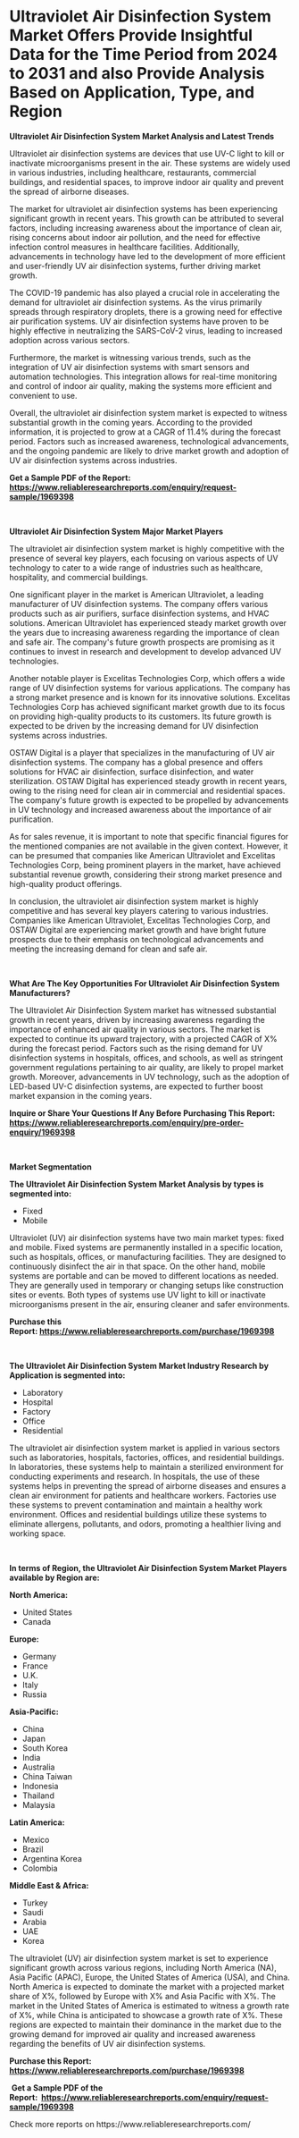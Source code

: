 <p><h1>Ultraviolet Air Disinfection System Market Offers Provide Insightful Data for the Time Period from 2024 to 2031 and also Provide Analysis Based on Application, Type, and Region</h1></p><p><strong>Ultraviolet Air Disinfection System Market Analysis and Latest Trends</strong></p>
<p><p>Ultraviolet air disinfection systems are devices that use UV-C light to kill or inactivate microorganisms present in the air. These systems are widely used in various industries, including healthcare, restaurants, commercial buildings, and residential spaces, to improve indoor air quality and prevent the spread of airborne diseases.</p><p>The market for ultraviolet air disinfection systems has been experiencing significant growth in recent years. This growth can be attributed to several factors, including increasing awareness about the importance of clean air, rising concerns about indoor air pollution, and the need for effective infection control measures in healthcare facilities. Additionally, advancements in technology have led to the development of more efficient and user-friendly UV air disinfection systems, further driving market growth.</p><p>The COVID-19 pandemic has also played a crucial role in accelerating the demand for ultraviolet air disinfection systems. As the virus primarily spreads through respiratory droplets, there is a growing need for effective air purification systems. UV air disinfection systems have proven to be highly effective in neutralizing the SARS-CoV-2 virus, leading to increased adoption across various sectors.</p><p>Furthermore, the market is witnessing various trends, such as the integration of UV air disinfection systems with smart sensors and automation technologies. This integration allows for real-time monitoring and control of indoor air quality, making the systems more efficient and convenient to use.</p><p>Overall, the ultraviolet air disinfection system market is expected to witness substantial growth in the coming years. According to the provided information, it is projected to grow at a CAGR of 11.4% during the forecast period. Factors such as increased awareness, technological advancements, and the ongoing pandemic are likely to drive market growth and adoption of UV air disinfection systems across industries.</p></p>
<p><strong>Get a Sample PDF of the Report:&nbsp; <a href="https://www.reliableresearchreports.com/enquiry/request-sample/1969398">https://www.reliableresearchreports.com/enquiry/request-sample/1969398</a></strong></p>
<p>&nbsp;</p>
<p><strong>Ultraviolet Air Disinfection System Major Market Players</strong></p>
<p><p>The ultraviolet air disinfection system market is highly competitive with the presence of several key players, each focusing on various aspects of UV technology to cater to a wide range of industries such as healthcare, hospitality, and commercial buildings. </p><p>One significant player in the market is American Ultraviolet, a leading manufacturer of UV disinfection systems. The company offers various products such as air purifiers, surface disinfection systems, and HVAC solutions. American Ultraviolet has experienced steady market growth over the years due to increasing awareness regarding the importance of clean and safe air. The company's future growth prospects are promising as it continues to invest in research and development to develop advanced UV technologies.</p><p>Another notable player is Excelitas Technologies Corp, which offers a wide range of UV disinfection systems for various applications. The company has a strong market presence and is known for its innovative solutions. Excelitas Technologies Corp has achieved significant market growth due to its focus on providing high-quality products to its customers. Its future growth is expected to be driven by the increasing demand for UV disinfection systems across industries.</p><p>OSTAW Digital is a player that specializes in the manufacturing of UV air disinfection systems. The company has a global presence and offers solutions for HVAC air disinfection, surface disinfection, and water sterilization. OSTAW Digital has experienced steady growth in recent years, owing to the rising need for clean air in commercial and residential spaces. The company's future growth is expected to be propelled by advancements in UV technology and increased awareness about the importance of air purification.</p><p>As for sales revenue, it is important to note that specific financial figures for the mentioned companies are not available in the given context. However, it can be presumed that companies like American Ultraviolet and Excelitas Technologies Corp, being prominent players in the market, have achieved substantial revenue growth, considering their strong market presence and high-quality product offerings.</p><p>In conclusion, the ultraviolet air disinfection system market is highly competitive and has several key players catering to various industries. Companies like American Ultraviolet, Excelitas Technologies Corp, and OSTAW Digital are experiencing market growth and have bright future prospects due to their emphasis on technological advancements and meeting the increasing demand for clean and safe air.</p></p>
<p>&nbsp;</p>
<p><strong>What Are The Key Opportunities For Ultraviolet Air Disinfection System Manufacturers?</strong></p>
<p><p>The Ultraviolet Air Disinfection System market has witnessed substantial growth in recent years, driven by increasing awareness regarding the importance of enhanced air quality in various sectors. The market is expected to continue its upward trajectory, with a projected CAGR of X% during the forecast period. Factors such as the rising demand for UV disinfection systems in hospitals, offices, and schools, as well as stringent government regulations pertaining to air quality, are likely to propel market growth. Moreover, advancements in UV technology, such as the adoption of LED-based UV-C disinfection systems, are expected to further boost market expansion in the coming years.</p></p>
<p><strong>Inquire or Share Your Questions If Any Before Purchasing This Report: <a href="https://www.reliableresearchreports.com/enquiry/pre-order-enquiry/1969398">https://www.reliableresearchreports.com/enquiry/pre-order-enquiry/1969398</a></strong></p>
<p>&nbsp;</p>
<p><strong>Market Segmentation</strong></p>
<p><strong>The Ultraviolet Air Disinfection System Market Analysis by types is segmented into:</strong></p>
<p><ul><li>Fixed</li><li>Mobile</li></ul></p>
<p><p>Ultraviolet (UV) air disinfection systems have two main market types: fixed and mobile. Fixed systems are permanently installed in a specific location, such as hospitals, offices, or manufacturing facilities. They are designed to continuously disinfect the air in that space. On the other hand, mobile systems are portable and can be moved to different locations as needed. They are generally used in temporary or changing setups like construction sites or events. Both types of systems use UV light to kill or inactivate microorganisms present in the air, ensuring cleaner and safer environments.</p></p>
<p><strong>Purchase this Report:&nbsp;<a href="https://www.reliableresearchreports.com/purchase/1969398">https://www.reliableresearchreports.com/purchase/1969398</a></strong></p>
<p>&nbsp;</p>
<p><strong>The Ultraviolet Air Disinfection System Market Industry Research by Application is segmented into:</strong></p>
<p><ul><li>Laboratory</li><li>Hospital</li><li>Factory</li><li>Office</li><li>Residential</li></ul></p>
<p><p>The ultraviolet air disinfection system market is applied in various sectors such as laboratories, hospitals, factories, offices, and residential buildings. In laboratories, these systems help to maintain a sterilized environment for conducting experiments and research. In hospitals, the use of these systems helps in preventing the spread of airborne diseases and ensures a clean air environment for patients and healthcare workers. Factories use these systems to prevent contamination and maintain a healthy work environment. Offices and residential buildings utilize these systems to eliminate allergens, pollutants, and odors, promoting a healthier living and working space.</p></p>
<p>&nbsp;</p>
<p><strong>In terms of Region, the Ultraviolet Air Disinfection System Market Players available by Region are:</strong></p>
<p>
    <p> <strong> North America: </strong>
        <ul>
            <li>United States</li>
            <li>Canada</li>
        </ul>
        </p> 
    <p> <strong> Europe: </strong>
        <ul>
            <li>Germany</li>
            <li>France</li>
            <li>U.K.</li>
            <li>Italy</li>
            <li>Russia</li>
        </ul>
        </p> 
    <p> <strong> Asia-Pacific: </strong>
        <ul>
            <li>China</li>
            <li>Japan</li>
            <li>South Korea</li>
            <li>India</li>
            <li>Australia</li>
            <li>China Taiwan</li>
            <li>Indonesia</li>
            <li>Thailand</li>
            <li>Malaysia</li>
        </ul>
        </p> 
    <p> <strong> Latin America: </strong>
        <ul>
            <li>Mexico</li>
            <li>Brazil</li>
            <li>Argentina Korea</li>
            <li>Colombia</li>
        </ul>
        </p> 
    <p> <strong> Middle East & Africa: </strong>
        <ul>
            <li>Turkey</li>
            <li>Saudi</li>
            <li>Arabia</li>
            <li>UAE</li>
            <li>Korea</li>
        </ul>
    </p>
    </p>
<p><p>The ultraviolet (UV) air disinfection system market is set to experience significant growth across various regions, including North America (NA), Asia Pacific (APAC), Europe, the United States of America (USA), and China. North America is expected to dominate the market with a projected market share of X%, followed by Europe with X% and Asia Pacific with X%. The market in the United States of America is estimated to witness a growth rate of X%, while China is anticipated to showcase a growth rate of X%. These regions are expected to maintain their dominance in the market due to the growing demand for improved air quality and increased awareness regarding the benefits of UV air disinfection systems.</p></p>
<p><strong>Purchase this Report: <a href="https://www.reliableresearchreports.com/purchase/1969398">https://www.reliableresearchreports.com/purchase/1969398</a></strong></p>
<p>&nbsp;<strong>Get a Sample PDF of the Report:&nbsp;&nbsp;<a href="https://www.reliableresearchreports.com/enquiry/request-sample/1969398">https://www.reliableresearchreports.com/enquiry/request-sample/1969398</a></strong></p>
<p><strong></strong></p>
<p>Check more reports on https://www.reliableresearchreports.com/</p>